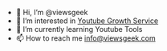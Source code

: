 - 👋 Hi, I’m @viewsgeek
- 👀 I’m interested in <a href="https://viewsgeek.com/">Youtube Growth Service</a>
- 🌱 I’m currently learning Youtube Tools
- 📫 How to reach me info@viewsgeek.com

<!---
viewsgeek/viewsgeek is a ✨ special ✨ repository because its `README.md` (this file) appears on your GitHub profile.
You can click the Preview link to take a look at your changes.
--->

